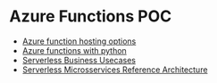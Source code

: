 # Azure Functions POC

+ [Azure function hosting options](https://docs.microsoft.com/en-us/azure/azure-functions/functions-scale#service-limits)
+ [Azure functions with python](https://docs.microsoft.com/en-us/azure/azure-functions/create-first-function-vs-code-python)
+ [Serverless Business Usecases](https://docs.microsoft.com/en-us/dotnet/architecture/serverless/serverless-business-scenarios)
+ [Serverless Microsservices Reference Architecture](https://docs.microsoft.com/en-us/samples/azure-samples/serverless-microservices-reference-architecture/serverless-microservices-reference-architecture/)
